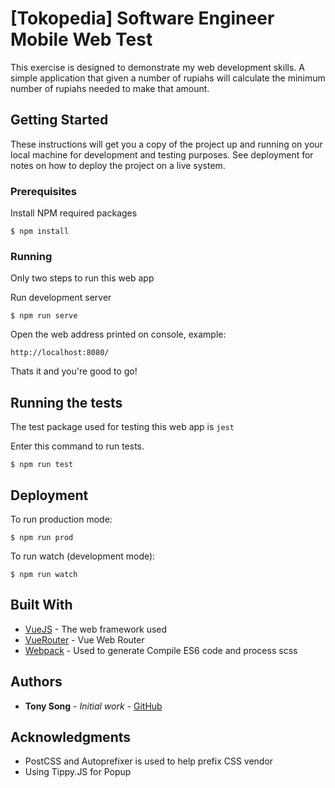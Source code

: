 # [Tokopedia] Software Engineer Mobile Web Test

This exercise is designed to demonstrate my web development skills. A simple application that given a number of rupiahs will calculate the minimum number of rupiahs needed to make that amount. 


## Getting Started

These instructions will get you a copy of the project up and running on your local machine for development and testing purposes. See deployment for notes on how to deploy the project on a live system.

### Prerequisites

Install NPM required packages

```
$ npm install
```

### Running

Only two steps to run this web app

Run development server

```
$ npm run serve
```

Open the web address printed on console, example:

```
http://localhost:8080/
```

Thats it and you're good to go!

## Running the tests

The test package used for testing this web app is `jest`

Enter this command to run tests.

```
$ npm run test
```

## Deployment

To run production mode:
```
$ npm run prod
```

To run watch (development mode):
```
$ npm run watch
```

## Built With

* [VueJS](http://www.dropwizard.io/1.0.2/docs/) - The web framework used
* [VueRouter](https://router.vuejs.org/) - Vue Web Router
* [Webpack](https://webpack.js.org/) - Used to generate Compile ES6 code and process scss


## Authors

* **Tony Song** - *Initial work* - [GitHub](https://github.com/tonywei92)

## Acknowledgments

* PostCSS and Autoprefixer is used to help prefix CSS vendor
* Using Tippy.JS for Popup
